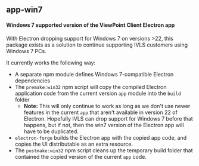 ## app-win7

#### Windows 7 supported version of the ViewPoint Client Electron app

With Electron dropping support for Windows 7 on versions >22, this package exists
as a solution to continue supporting IVLS customers using Windows 7 PCs.

It currently works the following way:

- A separate npm module defines Windows 7-compatible Electron dependencies
- The `premake:win32` npm script will copy the compiled Electron application code
  from the current version `app` module into the `build` folder
  - **Note:** This will only continue to work as long as we don't use newer features in
    the current `app` that aren't available in version 22 of Electron. Hopefully IVLS
    can drop support for Windows 7 before that happens, but if not, then the win7 version
    of the Electron app will have to be duplicated.
- `electron-forge` builds the Electron app with the copied app code, and copies
  the UI distributable as an extra resource.
- The `postmake:win32` npm script cleans up the temporary build folder that contained the
  copied version of the current `app` code.
